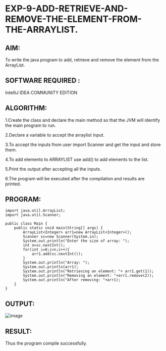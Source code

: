 # EXP-9-ADD-RETRIEVE-AND-REMOVE-THE-ELEMENT-FROM-THE-ARRAYLIST.
## AIM:
To write the java program to add, retrieve and remove the element from the ArrayList.

## SOFTWARE REQUIRED :
IntelliJ IDEA COMMUNITY EDITION

## ALGORITHM:
1.Create the class and declare the main method so that the JVM will identify the main program to run.

2.Declare a variable to accept the arraylist input.

3.To accept the inputs from user import Scanner and get the input and store them.

4.To add elements to ARRAYLIST use add() to add elements to the list.

5.Print the output after accepting all the inputs.

6.The program will be executed after the compilation and results are printed.
## PROGRAM:
```
import java.util.ArrayList;
import java.util.Scanner;

public class Main {
    public static void main(String[] args) {
        ArrayList<Integer> arr1=new ArrayList<Integer>();
        Scanner sc=new Scanner(System.in);
        System.out.println("Enter the size of array: ");
        int n=sc.nextInt();
        for(int i=0;i<n;i++){
            arr1.add(sc.nextInt());
        }
        System.out.println("Array: ");
        System.out.println(arr1);
        System.out.println("Retrieving an element: "+ arr1.get(1));
        System.out.println("Removing an element: "+arr1.remove(2));
        System.out.println("After removing: "+arr1);
    }
}
```
## OUTPUT:
![image](https://github.com/sangeethak15-AI/EXP-9-ADD-RETRIEVE-AND-REMOVE-THE-ELEMENT-FROM-THE-ARRAYLIST./assets/93992063/b29bb766-1120-46be-8dfb-b90160a97a9f)


## RESULT:
Thus the program compile successfully.
